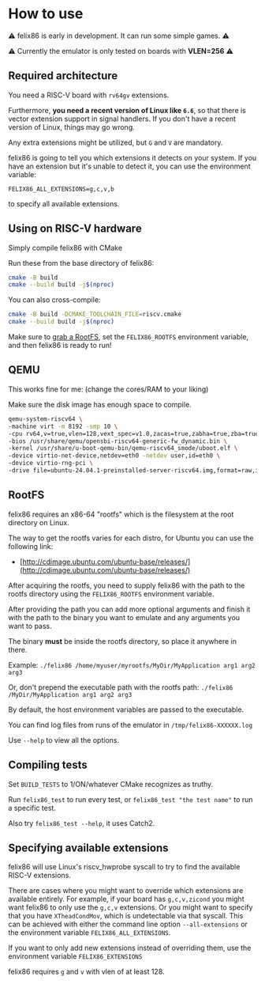 # How to use

:warning: felix86 is early in development. It can run some simple games. :warning:

:warning: Currently the emulator is only tested on boards with **VLEN=256** :warning:

## Required architecture
You need a RISC-V board with `rv64gv` extensions.

Furthermore, **you need a recent version of Linux like `6.6`**, so that there is vector extension support in signal handlers.
If you don't have a recent version of Linux, things may go wrong.

Any extra extensions might be utilized, but `G` and `V` are mandatory.

felix86 is going to tell you which extensions it detects on your system.
If you have an extension but it's unable to detect it, you can use the environment variable:
```
FELIX86_ALL_EXTENSIONS=g,c,v,b
```
to specify all available extensions.

## Using on RISC-V hardware

Simply compile felix86 with CMake

Run these from the base directory of felix86:
```bash
cmake -B build
cmake --build build -j$(nproc)
```

You can also cross-compile:

```bash
cmake -B build -DCMAKE_TOOLCHAIN_FILE=riscv.cmake
cmake --build build -j$(nproc)
```

Make sure to [grab a RootFS](#rootfs), set the `FELIX86_ROOTFS` environment variable, and then felix86 is ready to run!

## QEMU

This works fine for me: (change the cores/RAM to your liking)

Make sure the disk image has enough space to compile.
```bash
qemu-system-riscv64 \
-machine virt -m 8192 -smp 10 \
-cpu rv64,v=true,vlen=128,vext_spec=v1.0,zacas=true,zabha=true,zba=true,zbb=true,zbc=true,zbs=true \
-bios /usr/share/qemu/opensbi-riscv64-generic-fw_dynamic.bin \
-kernel /usr/share/u-boot-qemu-bin/qemu-riscv64_smode/uboot.elf \
-device virtio-net-device,netdev=eth0 -netdev user,id=eth0 \
-device virtio-rng-pci \
-drive file=ubuntu-24.04.1-preinstalled-server-riscv64.img,format=raw,if=virtio
```

## RootFS

felix86 requires an x86-64 "rootfs" which is the filesystem at the root directory on Linux.

The way to get the rootfs varies for each distro, for Ubuntu you can use the following link:
- [http://cdimage.ubuntu.com/ubuntu-base/releases/](http://cdimage.ubuntu.com/ubuntu-base/releases/)

After acquiring the rootfs, you need to supply felix86 with the path to the rootfs directory using the `FELIX86_ROOTFS` environment variable.

After providing the path you can add more optional arguments and finish it with the path to the binary you want to emulate and
any arguments you want to pass.

The binary **must** be inside the rootfs directory, so place it anywhere in there.

Example:
`./felix86 /home/myuser/myrootfs/MyDir/MyApplication arg1 arg2 arg3`

Or, don't prepend the executable path with the rootfs path:
`./felix86 /MyDir/MyApplication arg1 arg2 arg3`

By default, the host environment variables are passed to the executable.

You can find log files from runs of the emulator in `/tmp/felix86-XXXXXX.log`

Use `--help` to view all the options.

## Compiling tests

Set `BUILD_TESTS` to 1/ON/whatever CMake recognizes as truthy.

Run `felix86_test` to run every test, or `felix86_test "the test name"` to run a specific test.

Also try `felix86_test --help`, it uses Catch2.

## Specifying available extensions
felix86 will use Linux's riscv_hwprobe syscall to try to find the available RISC-V extensions.

There are cases where you might want to override which extensions are available entirely. For example, if your board has `g,c,v,zicond` you might want felix86 to only use the `g,c,v` extensions. Or you might want to specify that you have `XTheadCondMov`, which is undetectable via that syscall. This can be achieved with either the command line option `--all-extensions` or the environment variable `FELIX86_ALL_EXTENSIONS`.

If you want to only add new extensions instead of overriding them, use the environment variable `FELIX86_EXTENSIONS`

felix86 requires `g` and `v` with vlen of at least 128.
